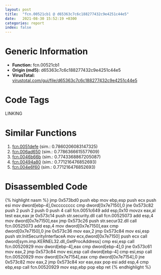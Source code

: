 ```yaml
---
layout: post
title:  "fcn.00521cb1 @ d65363c7c6c188277432c9e4251c44e5"
date:   2021-08-30 15:52:19 +0300
categories: report
index: false
---
```


# Generic Information
- **Function:** fcn.00521cb1
- **Origin (md5):** d65363c7c6c188277432c9e4251c44e5
- **VirusTotal:** [virustotal.com/gui/file/d65363c7c6c188277432c9e4251c44e5][virustotal_ref]

# Code Tags
<span class="tag" id="LINKING">LINKING</span>


# Similar Functions

1. [fcn.0051defe][similar_1_ref] (sim.: 0.7860206083147325)
2. [fcn.006ad650][similar_2_ref] (sim.: 0.7786366615577609)
3. [fcn.0046b66b][similar_3_ref] (sim.: 0.7743368867205087)
4. [fcn.00494a80][similar_4_ref] (sim.: 0.771216476852693)
5. [fcn.004e6f60][similar_5_ref] (sim.: 0.771216476852693)


# Disassembled Code

{% highlight nasm %}
jmp 0x573bd0
push ebp
mov ebp,esp
push ecx
push esi
mov dword[ebp-4],0xcccccccc
cmp dword[0x7e7150],0
jne 0x573c82
push 2
push 2
push 0
push 4
call fcn.0051c649
add esp,0x10
movzx eax,al
test eax,eax
je 0x573c14
push str.security.dll
call fcn.00525073
add esp,4
mov dword[0x7e7150],eax
jmp 0x573c26
push str.secur32.dll
call fcn.00525073
add esp,4
mov dword[0x7e7150],eax
cmp dword[0x7e7150],0
jne 0x573c36
mov eax,2
jmp 0x573c84
mov esi,esp
push str.InitSecurityInterfaceA
mov ecx,dword[0x7e7150]
push ecx
call dword[sym.imp.KERNEL32.dll_GetProcAddress]
cmp esi,esp
call fcn.00520929
mov dword[ebp-4],eax
cmp dword[ebp-4],0
jne 0x573c61
mov eax,2
jmp 0x573c84
mov esi,esp
call dword[ebp-4]
cmp esi,esp
call fcn.00520929
mov dword[0x7e7154],eax
cmp dword[0x7e7154],0
jne 0x573c82
mov eax,2
jmp 0x573c84
xor eax,eax
pop esi
add esp,4
cmp ebp,esp
call fcn.00520929
mov esp,ebp
pop ebp
ret
{% endhighlight %}


[similar_1_ref]: /report/fcn.0051defe@d65363c7c6c188277432c9e4251c44e5
[similar_2_ref]: /report/fcn.006ad650@d65363c7c6c188277432c9e4251c44e5
[similar_3_ref]: /report/fcn.0046b66b@27ac6b5c7fa1ad11790cdc733c25a701
[similar_4_ref]: /report/fcn.00494a80@289859175c221b107317af7727d26c17
[similar_5_ref]: /report/fcn.004e6f60@be7fba7cc724acf4ae2900d99e0fc9c3
[virustotal_ref]: https://www.virustotal.com/gui/file/d65363c7c6c188277432c9e4251c44e5